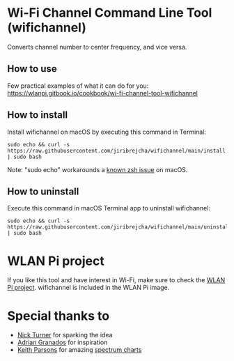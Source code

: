 # Wi-Fi Channel Command Line Tool (wifichannel)
Converts channel number to center frequency, and vice versa.

## How to use
Few practical examples of what it can do for you:
https://wlanpi.gitbook.io/cookbook/wi-fi-channel-tool-wifichannel

## How to install
Install wifichannel on macOS by executing this command in Terminal:

```
sudo echo && curl -s 
https://raw.githubusercontent.com/jiribrejcha/wifichannel/main/install.sh | sudo bash
```

Note: "sudo echo" workarounds a [known zsh 
issue](https://support.doppler.com/hc/en-us/articles/6520676549915-Curl-CLI-installation-fails-when-using-ZSH) 
on macOS.

## How to uninstall
Execute this command in macOS Terminal app to uninstall wifichannel:

```
sudo echo && curl -s 
https://raw.githubusercontent.com/jiribrejcha/wifichannel/main/uninstall.sh | sudo bash
```

# WLAN Pi project
If you like this tool and have interest in Wi-Fi, make sure to check the [WLAN Pi project](http://www.wlanpi.com). 
wifichannel is included in the WLAN Pi image.

# Special thanks to
- [Nick Turner](https://twitter.com/nickjvturner) for sparking the idea
- [Adrian Granados](https://twitter.com/adriangranados) for inspiration
- [Keith Parsons](https://twitter.com/keithrparsons) for amazing [spectrum charts](https://www.wlanpros.com/spectrum)
